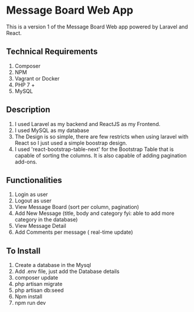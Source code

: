 # Message Board Web App

This is a version 1 of the Message Board Web app powered by Laravel and React.


## Technical Requirements
1. Composer
1. NPM
1. Vagrant or Docker
1. PHP 7 + 
1. MySQL


## Description

1. I used Laravel as my backend and ReactJS as my Frontend.
1. I used MySQL as my database
1. The Design is so simple, there are few restricts when using laravel with React so I just used a simple boostrap design.
1. I used 'react-bootstrap-table-next' for the Bootstrap Table that is capable of sorting the columns. It is also capable of adding pagination add-ons.


## Functionalities
1. Login as user
1. Logout as user
1. View Message Board (sort per column, pagination)
1. Add New Message  (title, body and category fyi: able to add more category in the database)
1. View Message Detail
1. Add Comments per message ( real-time update)


## To Install 

1. Create a database in the Mysql
1. Add .env file, just add the Database details
1. composer update
1. php artisan migrate
1. php artisan db:seed
1. Npm install
1. npm run dev
